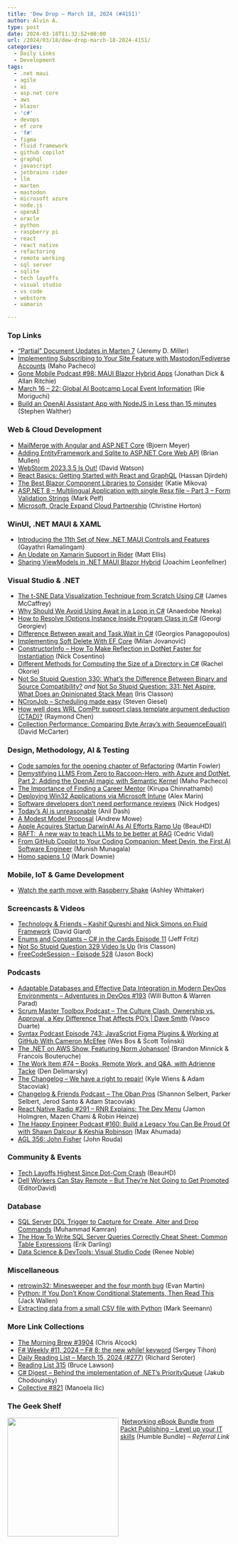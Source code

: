 ```yaml
---
title: 'Dew Drop – March 18, 2024 (#4151)'
author: Alvin A.
type: post
date: 2024-03-18T11:32:52+00:00
url: /2024/03/18/dew-drop-march-18-2024-4151/
categories:
  - Daily Links
  - Development
tags:
  - .net maui
  - agile
  - ai
  - asp.net core
  - aws
  - blazor
  - 'c#'
  - devops
  - ef core
  - 'f#'
  - figma
  - fluid framework
  - github copilot
  - graphql
  - javascript
  - jetbrains rider
  - llm
  - marten
  - mastodon
  - microsoft azure
  - node.js
  - openAI
  - oracle
  - python
  - raspberry pi
  - react
  - react native
  - refactoring
  - remote working
  - sql server
  - sqlite
  - tech layoffs
  - visual studio
  - vs code
  - webstorm
  - xamarin

---
```

### <a name="top"></a>Top Links

  * <a href="https://jeremydmiller.com/2024/03/17/partial-document-updates-in-marten-7/" target="_blank" rel="noopener">“Partial” Document Updates in Marten 7</a> (Jeremy D. Miller)
  * <a href="https://maho.dev/2024/03/implementing-subscribing-to-your-site-feature-with-mastodon/fediverse-accounts/" target="_blank" rel="noopener">Implementing Subscribing to Your Site Feature with Mastodon/Fediverse Accounts</a> (Maho Pacheco)
  * <a href="https://www.gonemobile.io/98" target="_blank" rel="noopener">Gone Mobile Podcast #98: MAUI Blazor Hybrid Apps</a> (Jonathan Dick & Allan Ritchie)
  * <a href="https://techcommunity.microsoft.com/t5/microsoft-mvp-communities-blog/march-16-22-global-ai-bootcamp-local-event-information/ba-p/4072665" target="_blank" rel="noopener">March 16 &#8211; 22: Global AI Bootcamp Local Event Information</a> (Rie Moriguchi)
  * <a href="http://stephenwalther.com/build-an-openai-assistant-app-with-nodejs-in-less-than-15-minutes/" target="_blank" rel="noopener">Build an OpenAI Assistant App with NodeJS in Less than 15 minutes</a> (Stephen Walther)



### <a name="web"></a>Web & Cloud Development

  * <a href="https://www.textcontrol.com/blog/2024/03/15/mailmerge-with-angular-and-asp-net-core/" target="_blank" rel="noopener">MailMerge with Angular and ASP.NET Core</a> (Bjoern Meyer)
  * <a href="https://formatexception.com/2024/03/adding-entityframework-and-sqlite-to-asp-net-core-web-api/" target="_blank" rel="noopener">Adding EntityFramework and Sqlite to ASP.NET Core Web API</a> (Brian Mullen)
  * <a href="https://blog.jetbrains.com/webstorm/2024/03/webstorm-2023-3-5/" target="_blank" rel="noopener">WebStorm 2023.3.5 Is Out!</a> (David Watson)
  * <a href="https://www.telerik.com/blogs/react-basics-getting-started-react-graphql" target="_blank" rel="noopener">React Basics: Getting Started with React and GraphQL</a> (Hassan Djirdeh)
  * <a href="https://www.infragistics.com/community/blogs/b/infragistics/posts/best-blazor-component-library" target="_blank" rel="noopener">The Best Blazor Component Libraries to Consider</a> (Katie Mikova)
  * <a href="https://www.codeproject.com/Articles/5379125/Asp-Net-8-Multilingual-Application-with-single-R-3" target="_blank" rel="noopener">ASP.NET 8 – Multilingual Application with single Resx file – Part 3 – Form Validation Strings</a> (Mark Pelf)
  * <a href="https://www.itprotoday.com/cloud-computing-and-edge-computing/microsoft-oracle-expand-cloud-partnership" target="_blank" rel="noopener">Microsoft, Oracle Expand Cloud Partnership</a> (Christine Horton)



### <a name="silverlight"></a>WinUI, .NET MAUI & XAML

  * <a href="https://www.syncfusion.com/blogs/post/dotnet-maui-2024-volume-1.aspx?utm_source=alvinashcraft&utm_medium=email&utm_campaign=alvinashcraft_blog_edmmar24" target="_blank" rel="noopener">Introducing the 11th Set of New .NET MAUI Controls and Features</a> (Gayathri Ramalingam)
  * <a href="https://blog.jetbrains.com/dotnet/2024/03/15/an-update-on-xamarin-support-in-rider/" target="_blank" rel="noopener">An Update on Xamarin Support in Rider</a> (Matt Ellis)
  * <a href="https://johnnys.news/2024/03/Transient-ViewModels-with-NET-MAUI-Blazor-Hybrid/" target="_blank" rel="noopener">Sharing ViewModels in .NET MAUI Blazor Hybrid</a> (Joachim Leonfellner)



### <a name="dotnet"></a>Visual Studio & .NET

  * <a href="https://visualstudiomagazine.com/Articles/2024/03/15/t-sne-data-visualization.aspx" target="_blank" rel="noopener">The t-SNE Data Visualization Technique from Scratch Using C#</a> (James McCaffrey)
  * <a href="https://code-maze.com/csharp-avoid-await-in-loop/" target="_blank" rel="noopener">Why Should We Avoid Using Await in a Loop in C#</a> (Anaedobe Nneka)
  * <a href="https://code-maze.com/csharp-how-to-resolve-ioptions-instance-inside-program-class/" target="_blank" rel="noopener">How to Resolve IOptions Instance Inside Program Class in C#</a> (Georgi Georgiev)
  * <a href="https://code-maze.com/csharp-difference-between-await-and-task-wait/" target="_blank" rel="noopener">Difference Between await and Task.Wait in C#</a> (Georgios Panagopoulos)
  * <a href="https://www.milanjovanovic.tech/blog/implementing-soft-delete-with-ef-core" target="_blank" rel="noopener">Implementing Soft Delete With EF Core</a> (Milan Jovanović)
  * <a href="https://www.devleader.ca/2024/03/17/constructorinfo-how-to-make-reflection-in-dotnet-faster-for-instantiation/" target="_blank" rel="noopener">ConstructorInfo – How To Make Reflection in DotNet Faster for Instantiation</a> (Nick Cosentino)
  * <a href="https://code-maze.com/csharp-different-methods-for-computing-the-size-of-a-directory/" target="_blank" rel="noopener">Different Methods for Computing the Size of a Directory in C#</a> (Rachel Okorie)
  * <a href="https://www.irisclasson.com/2024/03/15/not-so-stupid-question-330-whats-the-difference-between-binary-and-source-compatibility/" target="_blank" rel="noopener">Not So Stupid Question 330: What&#8217;s the Difference Between Binary and Source Compatibility?</a> _and_ <a href="https://www.irisclasson.com/2024/03/16/not-so-stupid-question-331-net-aspire-what-does-an-opinionated-stack-mean/" target="_blank" rel="noopener">Not So Stupid Question: 331: Net Aspire, What Does an Opinionated Stack Mean</a> (Iris Classon)
  * <a href="https://steven-giesel.com/blogPost/f58777b8-e10b-4023-845b-9f5ad3b7e48f" target="_blank" rel="noopener">NCronJob &#8211; Scheduling made easy</a> (Steven Giesel)
  * <a href="https://devblogs.microsoft.com/oldnewthing/20240315-00/?p=109537" target="_blank" rel="noopener">How well does WRL ComPtr support class template argument deduction (CTAD)?</a> (Raymond Chen)
  * <a href="https://dotnettips.wordpress.com/2024/03/18/collection-performance-comparing-byte-arrays-with-sequenceequal/" target="_blank" rel="noopener">Collection Performance: Comparing Byte Array’s with SequenceEqual()</a> (David McCarter)



### <a name="design"></a>Design, Methodology, AI & Testing

  * <a href="https://martinfowler.com/articles/2024-refactoring-code-samples.html" target="_blank" rel="noopener">Code samples for the opening chapter of Refactoring</a> (Martin Fowler)
  * <a href="https://maho.dev/2024/03/demystifying-llms-from-zero-to-raccoon-hero-with-azure-and-dotnet-part-2-adding-the-openai-magic-with-semantic-kernel/" target="_blank" rel="noopener">Demystifying LLMS From Zero to Raccoon-Hero, with Azure and DotNet, Part 2: Adding the OpenAI magic with Semantic Kernel</a> (Maho Pacheco)
  * <a href="https://www.kirupa.com/pm_and_beyond/career_mentor.htm" target="_blank" rel="noopener">The Importance of Finding a Career Mentor</a> (Kirupa Chinnathambi)
  * <a href="https://www.advancedinstaller.com/deploy-win32-applications-to-microsoft-intune.html" target="_blank" rel="noopener">Deploying Win32 Applications via Microsoft Intune</a> (Alex Marin)
  * <a href="https://www.infoworld.com/article/3713300/developers-dont-need-performance-reviews.html" target="_blank" rel="noopener">Software developers don’t need performance reviews</a> (Nick Hodges)
  * <a href="https://www.anildash.com//2023/06/08/ai-is-unreasonable/" target="_blank" rel="noopener">Today&#8217;s AI is unreasonable</a> (Anil Dash)
  * <a href="https://www.simplethread.com/a-modest-model-proposal/" target="_blank" rel="noopener">A Modest Model Proposal</a> (Andrew Mowe)
  * <a href="https://apple.slashdot.org/story/24/03/15/2248222/apple-acquires-startup-darwinai-as-ai-efforts-ramp-up?utm_source=rss1.0mainlinkanon&utm_medium=feed" target="_blank" rel="noopener">Apple Acquires Startup DarwinAI As AI Efforts Ramp Up</a> (BeauHD)
  * <a href="https://techcommunity.microsoft.com/t5/ai-ai-platform-blog/raft-a-new-way-to-teach-llms-to-be-better-at-rag/ba-p/4084674" target="_blank" rel="noopener">RAFT:&nbsp; A new way to teach LLMs to be better at RAG</a> (Cedric Vidal)
  * <a href="https://medium.com/@munish.munagala/from-github-copilot-to-your-coding-companion-meet-devin-the-first-ai-software-engineer-e13ecc515d99?source=rss-7b681932edc2------2" target="_blank" rel="noopener">From GitHub Copilot to Your Coding Companion: Meet Devin, the First AI Software Engineer</a> (Munish Munagala)
  * <a href="https://www.poppastring.com/blog/homo-sapiens-10" target="_blank" rel="noopener">Homo sapiens 1.0</a> (Mark Downie)



### <a name="mobile"></a>Mobile, IoT & Game Development

  * <a href="https://www.raspberrypi.com/news/watch-the-earth-move-with-raspberry-shake/" target="_blank" rel="noopener">Watch the earth move with Raspberry Shake</a> (Ashley Whittaker)



### <a name="videos"></a>Screencasts & Videos

  * <a href="https://davidgiard.com/kashif-qureshi-and-nick-simons-on-fluid-framework" target="_blank" rel="noopener">Technology & Friends &#8211; Kashif Qureshi and Nick Simons on Fluid Framework</a> (David Giard)
  * <a href="http://www.youtube.com/watch?v=DhRrQb2EOnw" target="_blank" rel="noopener">Enums and Constants &#8211; C# in the Cards Episode 11</a> (Jeff Fritz)
  * <a href="https://www.irisclasson.com/2024/03/13/not-so-stupid-question-329-video-is-up/" target="_blank" rel="noopener">Not So Stupid Question 329 Video Is Up</a> (Iris Classon)
  * <a href="http://www.youtube.com/watch?v=CEgqcoj1vAk" target="_blank" rel="noopener">FreeCodeSession &#8211; Episode 528</a> (Jason Bock)



### <a name="podcasts"></a>Podcasts

  * <a href="https://topenddevs.com/podcasts/adventures-in-devops/episodes/adaptable-databases-and-effective-data-integration-in-modern-devops-environments-devops-193" target="_blank" rel="noopener">Adaptable Databases and Effective Data Integration in Modern DevOps Environments &#8211; Adventures in DevOps #193</a> (Will Button & Warren Parad)
  * <a href="https://scrummastertoolbox.libsyn.com/the-culture-clash-ownership-vs-approval-a-key-difference-that-affects-pos-dave-smith" target="_blank" rel="noopener">Scrum Master Toolbox Podcast &#8211; The Culture Clash, Ownership vs. Approval, a Key Difference That Affects PO’s | Dave Smith</a> (Vasco Duarte)
  * <a href="https://syntax.fm/743" target="_blank" rel="noopener">Syntax Podcast Episode 743: JavaScript Figma Plugins & Working at GitHub With Cameron McEfee</a> (Wes Bos & Scott Tolinski)
  * <a href="https://art19.com/shows/net-on-aws/episodes/b2b3c9cb-be9f-4d69-9b0c-ccd53d7ed3b1" target="_blank" rel="noopener">The .NET on AWS Show, Featuring Norm Johanson!</a> (Brandon Minnick & Francois Bouteruche)
  * <a href="https://theworkitem.com/blog/q-and-a-adrienne-tacke/" target="_blank" rel="noopener">The Work Item #74 &#8211; Books, Remote Work, and Q&A, with Adrienne Tacke</a> (Den Delimarsky)
  * <a href="https://changelog.com/podcast/582" target="_blank" rel="noopener">The Changelog &#8211; We have a right to repair!</a> (Kyle Wiens & Adam Stacoviak)
  * <a href="https://changelog.com/friends/35" target="_blank" rel="noopener">Changelog & Friends Podcast &#8211; The Oban Pros</a> (Shannon Selbert, Parker Selbert, Jerod Santo & Adam Stacoviak)
  * <a href="https://www.reactnativeradio.com/" target="_blank" rel="noopener">React Native Radio #291 &#8211; RNR Explains: The Dev Menu</a> (Jamon Holmgren, Mazen Chami & Robin Heinze)
  * <a href="https://oasisofcourage.com/160-build-a-legacy-you-can-be-proud-of-with-shawn-dalcour-keshia-robinson/" target="_blank" rel="noopener">The Happy Engineer Podcast #160: Build a Legacy You Can Be Proud Of with Shawn Dalcour & Keshia Robinson</a> (Max Ahumada)
  * <a href="https://www.ageekleader.com/agl-356-john-fisher/" target="_blank" rel="noopener">AGL 356: John Fisher</a> (John Rouda)



### <a name="events"></a>Community & Events

  * <a href="https://tech.slashdot.org/story/24/03/15/2340257/tech-layoffs-highest-since-dot-com-crash?utm_source=rss1.0mainlinkanon&utm_medium=feed" target="_blank" rel="noopener">Tech Layoffs Highest Since Dot-Com Crash</a> (BeauHD)
  * <a href="https://it.slashdot.org/story/24/03/17/2015213/dell-workers-can-stay-remote---but-theyre-not-going-to-get-promoted?utm_source=rss1.0mainlinkanon&utm_medium=feed" target="_blank" rel="noopener">Dell Workers Can Stay Remote &#8211; But They&#8217;re Not Going to Get Promoted</a> (EditorDavid)



### <a name="sql"></a>Database

  * <a href="https://www.mssqltips.com/sqlservertip/7951/sql-server-ddl-trigger-to-capture-for-create-alter-and-drop-commands/" target="_blank" rel="noopener">SQL Server DDL Trigger to Capture for Create, Alter and Drop Commands</a> (Muhammad Kamran)
  * <a href="https://erikdarling.com/the-how-to-write-sql-server-queries-correctly-cheat-sheet-common-table-expressions/" target="_blank" rel="noopener">The How To Write SQL Server Queries Correctly Cheat Sheet: Common Table Expressions</a> (Erik Darling)
  * <a href="https://dev.to/azure/data-science-devtools-visual-studio-code-jbg" target="_blank" rel="noopener">Data Science & DevTools: Visual Studio Code</a> (Renee Noble)



### <a name="misc"></a>Miscellaneous

  * <a href="https://neugierig.org/software/blog/2024/03/retrowin32-minesweeper-bug.html" target="_blank" rel="noopener">retrowin32: Minesweeper and the four month bug</a> (Evan Martin)
  * <a href="https://thenewstack.io/python-if-you-dont-know-conditional-statements-then-read-this/" target="_blank" rel="noopener">Python: If You Don’t Know Conditional Statements, Then Read This</a> (Jack Wallen)
  * <a href="https://blog.ploeh.dk/2024/03/18/extracting-data-from-a-small-csv-file-with-python/" target="_blank" rel="noopener">Extracting data from a small CSV file with Python</a> (Mark Seemann)



### <a name="links"></a>More Link Collections

  * <a href="https://blog.cwa.me.uk/2024/03/18/the-morning-brew-3904/" target="_blank" rel="noopener">The Morning Brew #3904</a> (Chris Alcock)
  * <a href="https://sergeytihon.com/2024/03/16/f-weekly-11-2024-f-8-the-new-while-keyword/" target="_blank" rel="noopener">F# Weekly #11, 2024 – F# 8: the new while! keyword</a> (Sergey Tihon)
  * <a href="https://seroter.com/2024/03/15/daily-reading-list-march-15-2024-277/" target="_blank" rel="noopener">Daily Reading List – March 15, 2024 (#277)</a> (Richard Seroter)
  * <a href="https://brucelawson.co.uk/2024/reading-list-315/" target="_blank" rel="noopener">Reading List 315</a> (Bruce Lawson)
  * <a href="https://newsletter.csharpdigest.net/p/behind-implementation-nets-priorityqueue" target="_blank" rel="noopener">C# Digest &#8211; Behind the implementation of .NET&#8217;s PriorityQueue</a> (Jakub Chodounsky)
  * <a href="https://tympanus.net/codrops/collective/collective-821/" target="_blank" rel="noopener">Collective #821</a> (Manoela Ilic)



### <a name="shelf"></a>The Geek Shelf

<a href="https://www.humblebundle.com/books/networking-packt-books?partner=morningdew" target="_blank" rel="noopener"><img data-recalc-dims="1" loading="lazy" decoding="async" width="250" height="268" align="left" style="margin: 0px 4px 0px 0px; border: 0px currentcolor; border-image: none; float: left; display: inline; background-image: none;" src="https://i0.wp.com/hb.imgix.net/142fd7b5979a0e68454166c0d4c07b7741f6640c.png?resize=250%2C268&#038;ssl=1" border="0" /></a>&nbsp;<a href="https://www.humblebundle.com/books/networking-packt-books?partner=morningdew" target="_blank" rel="noopener">Networking eBook Bundle from Packt Publishing &#8211; Level up your IT skills</a> (Humble Bundle) _&#8211; Referral Link_